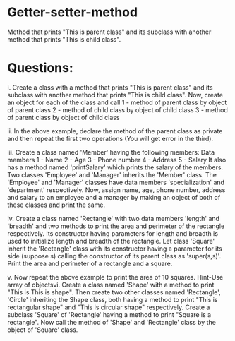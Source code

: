 # Getter-setter-method
Method that prints "This is parent class" and its subclass with another method that prints "This is child class". 

# Questions:
i. Create a class with a method that prints "This is parent class" and its subclass with another method that
prints "This is child class". Now, create an object for each of the class and call
1 - method of parent class by object of parent class
2 - method of child class by object of child class
3 - method of parent class by object of child class

ii. In the above example, declare the method of the parent class as private and then repeat the first two
operations (You will get error in the third).

iii. Create a class named 'Member' having the following members:
Data members
1 - Name
2 - Age
3 - Phone number
4 - Address
5 - Salary
It also has a method named 'printSalary' which prints the salary of the members.
Two classes 'Employee' and 'Manager' inherits the 'Member' class. The 'Employee' and 'Manager'
classes have data members 'specialization' and 'department' respectively. Now, assign name, age, phone
number, address and salary to an employee and a manager by making an object of both of these classes
and print the same.

iv. Create a class named 'Rectangle' with two data members 'length' and 'breadth' and two methods to print
the area and perimeter of the rectangle respectively. Its constructor having parameters for length and
breadth is used to initialize length and breadth of the rectangle. Let class 'Square' inherit the 'Rectangle'
class with its constructor having a parameter for its side (suppose s) calling the constructor of its parent
class as 'super(s,s)'. Print the area and perimeter of a rectangle and a square.

v. Now repeat the above example to print the area of 10 squares.
Hint-Use array of objectsvi. Create a class named 'Shape' with a method to print "This is This is shape". Then create two other
classes named 'Rectangle', 'Circle' inheriting the Shape class, both having a method to print "This is
rectangular shape" and "This is circular shape" respectively. Create a subclass 'Square' of 'Rectangle'
having a method to print "Square is a rectangle". Now call the method of 'Shape' and 'Rectangle' class
by the object of 'Square' class.
